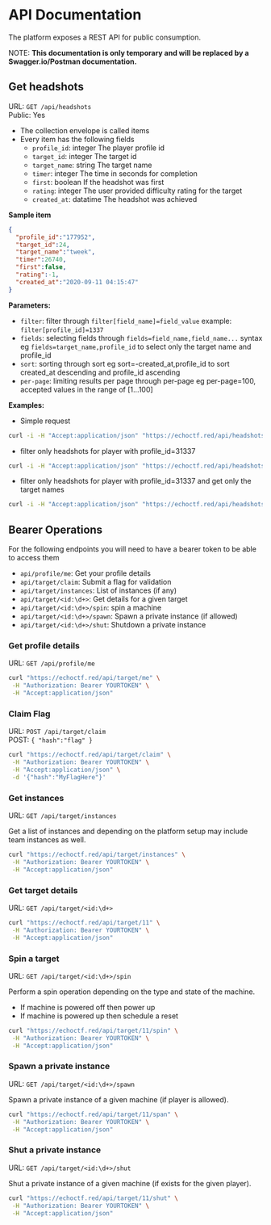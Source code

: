 # API Documentation
The platform exposes a REST API for public consumption.

NOTE: __This documentation is only temporary and will be replaced by a Swagger.io/Postman documentation.__

## Get headshots
 URL: `GET /api/headshots` \
 Public: Yes

* The collection envelope is called items
* Every item has the following fields
    - `profile_id`: integer The player profile id
    - `target_id`: integer The target id
    - `target_name`: string The target name
    - `timer`: integer The time in seconds for completion
    - `first`: boolean If the headshot was first
    - `rating`: integer The user provided difficulty rating for the target
    - `created_at`: datatime The headshot was achieved

**Sample item**
```json
{
  "profile_id":"177952",
  "target_id":24,
  "target_name":"tweek",
  "timer":26740,
  "first":false,
  "rating":-1,
  "created_at":"2020-09-11 04:15:47"
}
```

**Parameters:**

* `filter`: filter through `filter[field_name]=field_value` example: `filter[profile_id]=1337`
* `fields`: selecting fields through `fields=field_name,field_name...` syntax eg `fields=target_name,profile_id` to select only the target name and profile_id
* `sort`: sorting through sort eg sort=-created_at,profile_id to sort created_at descending and profile_id ascending
* `per-page`: limiting results per page through per-page eg per-page=100, accepted values in the range of [1...100]


**Examples:**

* Simple request
```sh
curl -i -H "Accept:application/json" "https://echoctf.red/api/headshots"
```

* filter only headshots for player with profile_id=31337
```sh
curl -i -H "Accept:application/json" "https://echoctf.red/api/headshots?filter[profile_id]=31337"
```

* filter only headshots for player with profile_id=31337 and get only the target names
```sh
curl -i -H "Accept:application/json" "https://echoctf.red/api/headshots?filter[profile_id]=31337&fields=target_name"
```

## Bearer Operations
For the following endpoints you will need to have a bearer token to be able to access them

* `api/profile/me`: Get your profile details
* `api/target/claim`: Submit a flag for validation
* `api/target/instances`: List of instances (if any)
* `api/target/<id:\d+>`: Get details for a given target
* `api/target/<id:\d+>/spin`: spin a machine
* `api/target/<id:\d+>/spawn`: Spawn a private instance (if allowed)
* `api/target/<id:\d+>/shut`: Shutdown a private instance

### Get profile details
URL: `GET /api/profile/me`

```sh
curl "https://echoctf.red/api/target/me" \
 -H "Authorization: Bearer YOURTOKEN" \
 -H "Accept:application/json"
```

### Claim Flag
URL: `POST /api/target/claim` \
POST: `{ "hash":"flag" }`

```sh
curl "https://echoctf.red/api/target/claim" \
 -H "Authorization: Bearer YOURTOKEN" \
 -H "Accept:application/json" \
 -d '{"hash":"MyFlagHere"}'
```

### Get instances
URL: `GET /api/target/instances`

Get a list of instances and depending on the platform setup may include team instances as well.
```sh
curl "https://echoctf.red/api/target/instances" \
 -H "Authorization: Bearer YOURTOKEN" \
 -H "Accept:application/json"
```
### Get target details
URL: `GET /api/target/<id:\d+>`
```sh
curl "https://echoctf.red/api/target/11" \
 -H "Authorization: Bearer YOURTOKEN" \
 -H "Accept:application/json"
```

### Spin a target
URL: `GET /api/target/<id:\d+>/spin`

Perform a spin operation depending on the type and state of the machine.
  * If machine is powered off then power up
  * If machine is powered up then schedule a reset
```sh
curl "https://echoctf.red/api/target/11/spin" \
 -H "Authorization: Bearer YOURTOKEN" \
 -H "Accept:application/json"
```

### Spawn a private instance
URL: `GET /api/target/<id:\d+>/spawn`

Spawn a private instance of a given machine (if player is allowed).
```sh
curl "https://echoctf.red/api/target/11/span" \
 -H "Authorization: Bearer YOURTOKEN" \
 -H "Accept:application/json"
```

### Shut a private instance
URL: `GET /api/target/<id:\d+>/shut`

Shut a private instance of a given machine (if exists for the given player).
```sh
curl "https://echoctf.red/api/target/11/shut" \
 -H "Authorization: Bearer YOURTOKEN" \
 -H "Accept:application/json"
```
